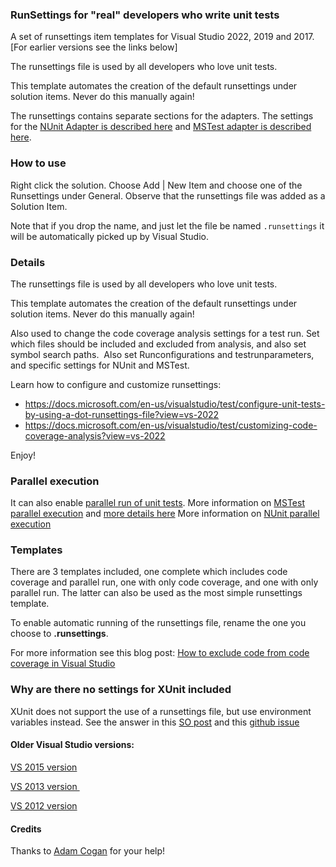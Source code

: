 ### RunSettings for "real" developers who write unit tests
A set of runsettings item templates for Visual Studio 2022, 2019 and 2017. [For earlier versions see the links below] 

The runsettings file is used by all developers who love unit tests.

This template automates the creation of the default runsettings under solution items. 
Never do this manually again!

The runsettings contains separate sections for the adapters.  The settings for the [NUnit Adapter is described here](https://github.com/nunit/docs/wiki/Tips-And-Tricks) and [MSTest adapter is described here](https://docs.microsoft.com/en-us/visualstudio/test/configure-unit-tests-by-using-a-dot-runsettings-file?view=vs-2022#mstest-run-settings). 

### How to use
Right click the solution. Choose Add | New Item and choose one of the Runsettings under General. Observe that the runsettings file was added as a Solution Item.

Note that if you drop the name, and just let the file be named ```.runsettings``` it will be automatically picked up by Visual Studio. 

### Details
The runsettings file is used by all developers who love unit tests.

This template automates the creation of the default runsettings under solution items. Never do this manually again!   

Also used to change the code coverage analysis settings for a test run. Set which files should be included and excluded from analysis, and also set symbol search paths.  Also set Runconfigurations and testrunparameters, and specific settings for NUnit and MSTest. 

Learn how to configure and customize runsettings:
- https://docs.microsoft.com/en-us/visualstudio/test/configure-unit-tests-by-using-a-dot-runsettings-file?view=vs-2022  
- https://docs.microsoft.com/en-us/visualstudio/test/customizing-code-coverage-analysis?view=vs-2022 

Enjoy!

### Parallel execution
It can also enable [parallel run of unit tests](https://blogs.msdn.microsoft.com/visualstudioalm/2016/02/08/parallel-and-context-sensitive-test-execution-with-visual-studio-2015-update-1/).
More information on [MSTest parallel execution](https://devblogs.microsoft.com/devops/mstest-v2-in-assembly-parallel-test-execution) and [more details here](https://github.com/microsoft/testfx-docs/blob/master/RFCs/004-In-Assembly-Parallel-Execution.md) 
More information on [NUnit parallel execution](https://github.com/nunit/docs/wiki/Parallelizable-Attribute)

### Templates
There are 3 templates included, one complete which includes code coverage and parallel run, one with only code coverage, and one with only parallel run.  The latter can also be used as the most simple runsettings template.

To enable automatic running of the runsettings file, rename the one you choose to **.runsettings**. 

For more information see this blog post: [How to exclude code from code coverage in Visual Studio](http://hermit.no/how-to-exclude-code-from-code-coverage-in-visual-studio-unit-testing-using-runsettings/) 

### Why are there no settings for XUnit included

XUnit does not support the use of a runsettings file, but use environment variables instead. See the answer in this [SO post](https://stackoverflow.com/questions/54977531/how-to-read-runsettings-test-parameter-in-xunit-fixture) and this [github issue](https://github.com/xunit/xunit/issues/1439.)

#### Older Visual Studio versions:

[VS 2015 version ](https://marketplace.visualstudio.com/items?itemName=OsirisTerje.Runsettings)

[VS 2013 version ](/vsgallery/704ebd18-7d60-4341-9224-532f73229c74)

[VS 2012 version ](/vsgallery/601bd207-5889-4935-b101-3ebe1f25aafa)

#### Credits
Thanks to [Adam Cogan](https://adamcogan.com/) for your help! 
